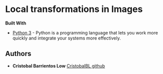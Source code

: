 # Local transformations in Images

**Built With**

* [Python 3](https://www.python.org) - Python is a programming language that lets you work more quickly and integrate your systems more effectively.

## Authors

* **Cristobal Barrientos Low** [CristobalBL github](https://github.com/CristobalBL)
